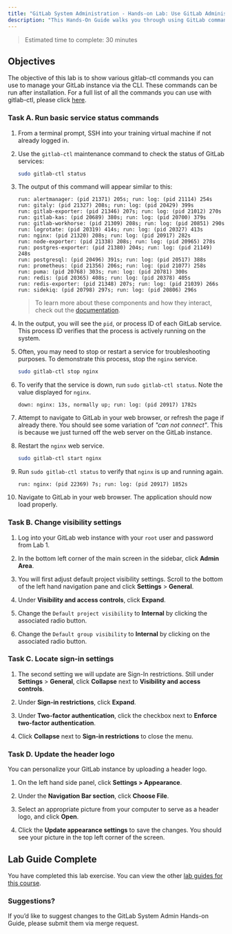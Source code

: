 ```yaml
---
title: "GitLab System Administration - Hands-on Lab: Use GitLab Administration Commands"
description: "This Hands-On Guide walks you through using GitLab command gitlab-ctl to control GitLab services"
---
```


> Estimated time to complete: 30 minutes

## Objectives

The objective of this lab is to show various gitlab-ctl commands you can use to manage your GitLab instance via the CLI. These commands can be run after installation. For a full list of all the commands you can use with gitlab-ctl, please click [here](https://docs.gitlab.com/omnibus/maintenance/).

### Task A. Run basic service status commands

1. From a terminal prompt, SSH into your training virtual machine if not already logged in.

1. Use the `gitlab-ctl` maintenance command to check the status of GitLab services:

   ```bash
   sudo gitlab-ctl status
   ```

1. The output of this command will appear similar to this:

   ```text
   run: alertmanager: (pid 21371) 205s; run: log: (pid 21114) 254s
   run: gitaly: (pid 21327) 208s; run: log: (pid 20429) 399s
   run: gitlab-exporter: (pid 21346) 207s; run: log: (pid 21012) 270s
   run: gitlab-kas: (pid 20689) 380s; run: log: (pid 20700) 379s
   run: gitlab-workhorse: (pid 21309) 208s; run: log: (pid 20851) 290s
   run: logrotate: (pid 20319) 414s; run: log: (pid 20327) 413s
   run: nginx: (pid 21320) 208s; run: log: (pid 20917) 282s
   run: node-exporter: (pid 21338) 208s; run: log: (pid 20965) 278s
   run: postgres-exporter: (pid 21380) 204s; run: log: (pid 21149) 248s
   run: postgresql: (pid 20496) 391s; run: log: (pid 20517) 388s
   run: prometheus: (pid 21356) 206s; run: log: (pid 21077) 258s
   run: puma: (pid 20768) 303s; run: log: (pid 20781) 300s
   run: redis: (pid 20365) 408s; run: log: (pid 20378) 405s
   run: redis-exporter: (pid 21348) 207s; run: log: (pid 21039) 266s
   run: sidekiq: (pid 20798) 297s; run: log: (pid 20806) 296s
   ```

   > To learn more about these components and how they interact, check out the [documentation](https://docs.gitlab.com/ee/development/architecture.html).

1. In the output, you will see the `pid`, or process ID of each GitLab service. This process ID verifies that the process is actively running on the system.

1. Often, you may need to stop or restart a service for troubleshooting purposes. To demonstrate this process, stop the `nginx` service.

   ```bash
   sudo gitlab-ctl stop nginx
   ```

1. To verify that the service is down, run `sudo gitlab-ctl status`. Note the value displayed for `nginx`.

   ```text
   down: nginx: 13s, normally up; run: log: (pid 20917) 1782s
   ```

1. Attempt to navigate to GitLab in your web browser, or refresh the page if already there. You should see some variation of *"can not connect"*. This is because we just turned off the web server on the GitLab instance.

1. Restart the `nginx` web service.

   ```bash
   sudo gitlab-ctl start nginx
   ```

1. Run `sudo gitlab-ctl status` to verify that `nginx` is up and running again.

   ```text
   run: nginx: (pid 22369) 7s; run: log: (pid 20917) 1852s
   ```

1. Navigate to GitLab in your web browser. The application should now load properly.

### Task B. Change visibility settings

1. Log into your GitLab web instance with your `root` user and password from Lab 1.

1. In the bottom left corner of the main screen in the sidebar, click **Admin Area**.

1. You will first adjust default project visibility settings. Scroll to the bottom of the left hand navigation pane and click **Settings** > **General**.

1. Under **Visibility and access controls**, click **Expand**.

1. Change the `Default project visibility` to **Internal** by clicking the associated radio button.

1. Change the `Default group visibility` to **Internal** by clicking on the associated radio button.

### Task C. Locate sign-in settings

1. The second setting we will update are Sign-In restrictions. Still under **Settings** > **General**, click **Collapse** next to **Visibility and access controls**.

1. Under **Sign-in restrictions**, click **Expand**.

1. Under **Two-factor authentication**, click the checkbox next to **Enforce two-factor authentication**.

1. Click **Collapse** next to **Sign-in restrictions** to close the menu.

### Task D. Update the header logo

You can personalize your GitLab instance by uploading a header logo.

1. On the left hand side panel, click **Settings > Appearance**.

1. Under the **Navigation Bar section**, click **Choose File**.

1. Select an appropriate picture from your computer to serve as a header logo, and click **Open**.

1. Click the **Update appearance settings** to save the changes. You should see your picture in the top left corner of the screen.

## Lab Guide Complete

You have completed this lab exercise. You can view the other [lab guides for this course](/handbook/customer-success/professional-services-engineering/education-services/sysadminhandson).

### Suggestions?

If you’d like to suggest changes to the GitLab System Admin Hands-on Guide, please submit them via merge request.
